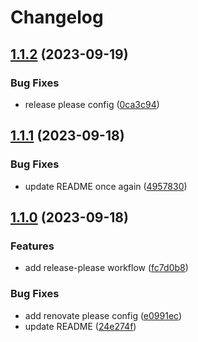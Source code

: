 # Changelog

## [1.1.2](https://github.com/patheard/test-release-please/compare/v1.1.1...v1.1.2) (2023-09-19)


### Bug Fixes

* release please config ([0ca3c94](https://github.com/patheard/test-release-please/commit/0ca3c94b26e10d610b51f34378b8f01c5d392086))

## [1.1.1](https://github.com/patheard/test-release-please/compare/v1.1.0...v1.1.1) (2023-09-18)


### Bug Fixes

* update README once again ([4957830](https://github.com/patheard/test-release-please/commit/4957830d185d182425ee28b8f299644e9f5447e7))

## [1.1.0](https://github.com/patheard/test-release-please/compare/v1.0.0...v1.1.0) (2023-09-18)


### Features

* add release-please workflow ([fc7d0b8](https://github.com/patheard/test-release-please/commit/fc7d0b817dfb456a49cde11b7126a87b10b2b77a))


### Bug Fixes

* add renovate please config ([e0991ec](https://github.com/patheard/test-release-please/commit/e0991ec5c3fe7ec0e434599c1d5db76ea30c6354))
* update README ([24e274f](https://github.com/patheard/test-release-please/commit/24e274f1c0f6b88bf3cad0cdf6db16d5ad320ac9))
